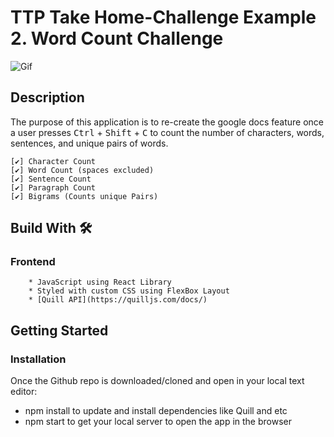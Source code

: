 # TTP Take Home-Challenge Example 2. Word Count Challenge 

![Gif](TPP.gif)
## Description 
The purpose of this application is to re-create the google docs feature once a user presses <kbd>Ctrl</kbd> + <kbd>Shift</kbd> + <kbd>C</kbd> to count the number of characters, words, sentences, and unique pairs of words. 

    [✔️] Character Count 
    [✔️] Word Count (spaces excluded)
    [✔️] Sentence Count 
    [✔️] Paragraph Count 
    [✔️] Bigrams (Counts unique Pairs)

## Build With 🛠
### Frontend 
        * JavaScript using React Library 
        * Styled with custom CSS using FlexBox Layout
        * [Quill API](https://quilljs.com/docs/) 

## Getting Started 
<!-- 
### Dependencies

* Application was tested on Google Chrome -->


### Installation
Once the Github repo is downloaded/cloned and open in your local text editor:
* npm install to update and install dependencies like Quill and etc 
* npm start to get your local server to open the app in the browser


